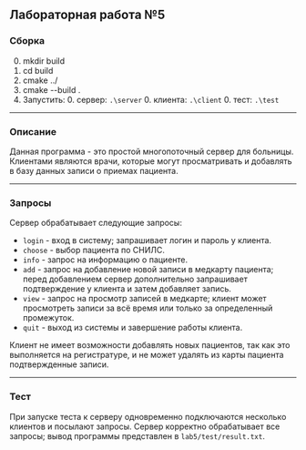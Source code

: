 ## Лабораторная работа №5

### Сборка
0. mkdir build
0. cd build
0. cmake ../
0. cmake --build .
0. Запустить:
    0. сервер: `.\server`
    0. клиента: `.\client`
    0. тест: `.\test`


---

### Описание

Данная программа - это простой многопоточный сервер для больницы. Клиентами являются врачи, которые могут просматривать и добавлять в базу данных записи о приемах пациента.

---

### Запросы
Сервер обрабатывает следующие запросы:
- `login` - вход в систему; запрашивает логин и пароль у клиента.
- `choose` - выбор пациента по СНИЛС.
- `info` - запрос на информацию о пациенте.
- `add` - запрос на добавление новой записи в медкарту пациента; перед добавлением сервер дополнительно запрашивает подтверждение у клиента и затем добавляет запись.
- `view` - запрос на просмотр записей в медкарте; клиент может просмотреть записи за всё время или только за определенный промежуток.
- `quit` - выход из системы и завершение работы клиента.


Клиент не имеет возможности добавлять новых пациентов, так как это выполняется на регистратуре, и не может удалять из карты пациента подтвержденные записи.

---

### Тест
При запуске теста к серверу одновременно подключаются несколько клиентов и посылают запросы. Сервер корректно обрабатывает все запросы; вывод программы представлен в `lab5/test/result.txt`.
